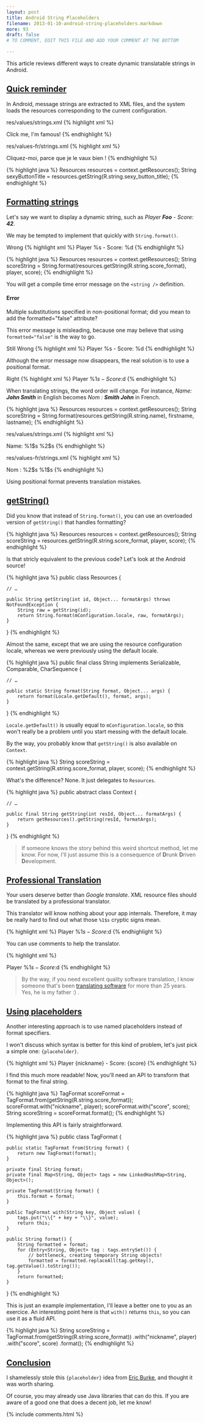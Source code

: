 ```yaml
---
layout: post
title: Android String Placeholders
filename: 2013-01-10-android-string-placeholders.markdown
more: 93
draft: false
# TO COMMENT, EDIT THIS FILE AND ADD YOUR COMMENT AT THE BOTTOM

---
```


This article reviews different ways to create dynamic translatable strings in Android.

## <a id="Quick-reminder" href="#Quick-reminder">Quick reminder</a>

In Android, message strings are extracted to XML files, and the system loads the resources corresponding to the current configuration.

<span class="label label-info">res/values/strings.xml</span>
{% highlight xml %}
<?xml version="1.0" encoding="utf-8"?>
<resources>
    <string name="sexy_button_title">Click me, I'm famous!</string>
</resources>
{% endhighlight %}

<span class="label label-info">res/values-fr/strings.xml</span>
{% highlight xml %}
<?xml version="1.0" encoding="utf-8"?>
<resources>
    <string name="sexy_button_title">Cliquez-moi, parce que je le vaux bien !</string>
</resources>
{% endhighlight %}

{% highlight java %}
Resources resources = context.getResources();
String sexyButtonTitle = resources.getString(R.string.sexy_button_title);
{% endhighlight %}

## <a id="Formatting-strings" href="#Formatting-strings">Formatting strings</a>

Let's say we want to display a dynamic string, such as *Player **Foo** - Score: **42***.

We may be tempted to implement that quickly with `String.format()`.

<span class="label label-important">Wrong</span>
{% highlight xml %}
<string name="score_format">Player %s - Score: %d</string>
{% endhighlight %}

{% highlight java %}
Resources resources = context.getResources();
String scoreString = String.format(resources.getString(R.string.score_format), player, score);
{% endhighlight %}

You will get a compile time error message on the `<string />` definition.

<div class="alert alert-error">
<h4 class="alert-heading">Error</h4>
<p>Multiple substitutions specified in non-positional format; did you mean to add the formatted="false" attribute?</p>
</div>

This error message is misleading, because one may believe that using `formatted="false"` is the way to go.

<span class="label label-important">Still Wrong</span>
{% highlight xml %}
<string name="score_format" formatted="false">Player %s - Score: %d</string>
{% endhighlight %}

Although the error message now disappears, the real solution is to use a positional format.

<span class="label label-success">Right</span>
{% highlight xml %}
<string name="score_format">Player %1$s - Score: %2$d</string>
{% endhighlight %}

When translating strings, the word order will change.
For instance, *Name: **John Smith*** in English becomes *Nom : **Smith John*** in French.

{% highlight java %}
Resources resources = context.getResources();
String scoreString = String.format(resources.getString(R.string.name), firstname, lastname);
{% endhighlight %}

<span class="label label-info">res/values/strings.xml</span>
{% highlight xml %}
<?xml version="1.0" encoding="utf-8"?>
<resources>
    <string name="name">Name: %1$s %2$s</string>
</resources>
{% endhighlight %}

<span class="label label-info">res/values-fr/strings.xml</span>
{% highlight xml %}
<?xml version="1.0" encoding="utf-8"?>
<resources>
    <string name="name">Nom : %2$s %1$s</string>
</resources>
{% endhighlight %}

Using positional format prevents translation mistakes.

## <a id="getString" href="#getString">getString()</a>

Did you know that instead of `String.format()`, you can use an overloaded version of `getString()` that handles formatting?

{% highlight java %}
Resources resources = context.getResources();
String scoreString = resources.getString(R.string.score_format, player, score);
{% endhighlight %}

Is that stricly equivalent to the previous code? Let's look at the Android source!

{% highlight java %}
public class Resources {

    // …

    public String getString(int id, Object... formatArgs) throws NotFoundException {
        String raw = getString(id);
        return String.format(mConfiguration.locale, raw, formatArgs);
    }
}
{% endhighlight %}

Almost the same, except that we are using the resource configuration locale, whereas we were previously using the default locale.

{% highlight java %}
public final class String implements Serializable, Comparable<String>, CharSequence {

    // …

    public static String format(String format, Object... args) {
        return format(Locale.getDefault(), format, args);
    }
}
{% endhighlight %}

`Locale.getDefault()` is usually equal to `mConfiguration.locale`, so this won't really be a problem until you start messing with the default locale.

By the way, you probably know that `getString()` is also available on `Context`.

{% highlight java %}
String scoreString = context.getString(R.string.score_format, player, score);
{% endhighlight %}

What's the difference? None. It just delegates to `Resources`.

{% highlight java %}
public abstract class Context {

    // …

    public final String getString(int resId, Object... formatArgs) {
        return getResources().getString(resId, formatArgs);
    }
}
{% endhighlight %}

> If someone knows the story behind this weird shortcut method, let me know. For now, I'll just assume this is a consequence of **D**runk **D**riven **D**evelopment.

## <a id="Professional-Translation" href="#Professional-Translation">Professional Translation</a>

Your users deserve better than *Google translate*. XML resource files should be translated by a professional translator.

This translator will know nothing about your app internals. Therefore, it may be really hard to find out what those `%1$s` cryptic signs mean.

{% highlight xml %}
<string name="score_format">Player %1$s - Score: %2$d</string>
{% endhighlight %}

You can use comments to help the translator.

{% highlight xml %}
<!-- %1$s is the player nickname and %2$d is the player score -->
<string name="score_format">Player %1$s - Score: %2$d</string>
{% endhighlight %}

> By the way, if you need excellent quality software translation, I know someone that's been [translating software](http://rtsi.fr/) for more than 25 years. Yes, he is my father :) .

## <a id="Using-placeholders" href="#Using-placeholders">Using placeholders</a>

Another interesting approach is to use named placeholders instead of format specifiers.

I won't discuss which syntax is better for this kind of problem, let's just pick a simple one: `{placeholder}`.

{% highlight xml %}
<string name="score_format">Player {nickname} - Score: {score}</string>
{% endhighlight %}

I find this much more readable! Now, you'll need an API to transform that format to the final string. 

{% highlight java %}
TagFormat scoreFormat = TagFormat.from(getString(R.string.score_format));
scoreFormat.with("nickname", player);
scoreFormat.with("score", score);
String scoreString = scoreFormat.format();
{% endhighlight %}

Implementing this API is fairly straightforward.

{% highlight java %}
public class TagFormat {

	public static TagFormat from(String format) {
		return new TagFormat(format);
	}

	private final String format;
	private final Map<String, Object> tags = new LinkedHashMap<String, Object>();

	private TagFormat(String format) {
		this.format = format;
	}

	public TagFormat with(String key, Object value) {
		tags.put("\\{" + key + "\\}", value);
		return this;
	}

	public String format() {
		String formatted = format;
		for (Entry<String, Object> tag : tags.entrySet()) {
			// bottleneck, creating temporary String objects!
			formatted = formatted.replaceAll(tag.getKey(), tag.getValue().toString());
		}
		return formatted;
	}
}
{% endhighlight %}

This is just an example implementation, I'll leave a better one to you as an exercice. An interesting point here is that `with()` returns `this`, so you can use it as a fluid API.

{% highlight java %}
String scoreString = TagFormat.from(getString(R.string.score_format))
  .with("nickname", player)
  .with("score", score)
  .format();
{% endhighlight %}

## <a id="Conclusion" href="#Conclusion">Conclusion</a>

I shamelessly stole this `{placeholder}` idea from [Eric Burke](https://twitter.com/burke_eric), and thought it was worth sharing. 

Of course, you may already use Java libraries that can do this. If you are aware of a good one that does a decent job, let me know!

{% include comments.html %}

<!--

To comment, copy and paste the following block

## [Nickname](http://website)
Comment

-->

